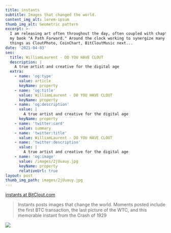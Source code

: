 ```yaml
---
title: instants
subtitle: Images that changed the world.
content_img_alt: lorem-ipsum
thumb_img_alt: Geometric pattern
excerpt: >-
  I am releasing art often throughout the day, often coupled with chapters from
  my book "A Path Forward." Around the clock working to synergize many such
  things as CloutPhoto, CoinChart, BitCloutMusic next...
date: '2021-04-03'
seo:
  title: WilliamLaurent - DO YOU HAVE CLOUT
  description: |
    A true artist and creative for the digital age
  extra:
    - name: 'og:type'
      value: article
      keyName: property
    - name: 'og:title'
      value: WilliamLaurent - DO YOU HAVE CLOUT
      keyName: property
    - name: 'og:description'
      value: |
        A true artist and creative for the digital age
      keyName: property
    - name: 'twitter:card'
      value: summary
    - name: 'twitter:title'
      value: WilliamLaurent - DO YOU HAVE CLOUT
    - name: 'twitter:description'
      value: |
        A true artist and creative for the digital age
    - name: 'og:image'
      value: /images/2jUuauy.jpg
      keyName: property
      relativeUrl: true
layout: post
thumb_img_path: images/2jUuauy.jpg
---
```

[instants at BitClout.com](https://bitclout.com/u/instants)

> Instants posts images that change the world. Moments posted include the first BTC transaction, the last picture of the WTC, and this memorable instant from the Crash of 1929

![](/images/ABajQ7P.jpg)
